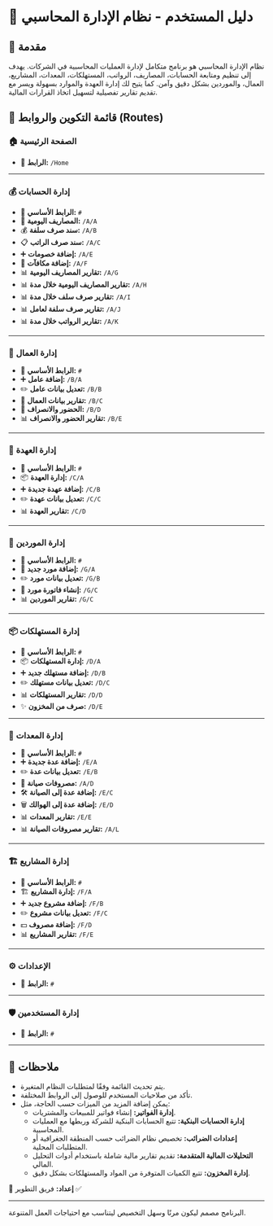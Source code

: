 # 📌 دليل المستخدم - نظام الإدارة المحاسبي

## 🌟 مقدمة
نظام الإدارة المحاسبي هو برنامج متكامل لإدارة العمليات المحاسبية في الشركات. يهدف إلى تنظيم ومتابعة الحسابات، المصاريف، الرواتب، المستهلكات، المعدات، المشاريع، العمال، والموردين بشكل دقيق وآمن. كما يتيح لك إدارة العهدة والموارد بسهولة ويسر مع تقديم تقارير تفصيلية لتسهيل اتخاذ القرارات المالية.

## 📍 قائمة التكوين والروابط (Routes)

### 🏠 الصفحة الرئيسية
- 📌 **الرابط:** `/Home`

---

### 💰 إدارة الحسابات
- 📌 **الرابط الأساسي:** `#`
- 📄 **المصاريف اليومية:** `/A/A`
- 💰 **سند صرف سلفة:** `/A/B`
- 📋 **سند صرف الراتب:** `/A/C`
- ➕ **إضافة خصومات:** `/A/E`
- 🎁 **إضافة مكافآت:** `/A/F`
- 📊 **تقارير المصاريف اليومية:** `/A/G`
- 📊 **تقارير المصاريف اليومية خلال مدة:** `/A/H`
- 📊 **تقارير صرف سلف خلال مدة:** `/A/I`
- 📊 **تقارير صرف سلفة لعامل:** `/A/J`
- 📊 **تقارير الرواتب خلال مدة:** `/A/K`

---

### 👷 إدارة العمال
- 📌 **الرابط الأساسي:** `#`
- ➕ **إضافة عامل:** `/B/A`
- ✏️ **تعديل بيانات عامل:** `/B/B`
- 📑 **تقارير بيانات العمال:** `/B/C`
- 📅 **الحضور والانصراف:** `/B/D`
- 📊 **تقارير الحضور والانصراف:** `/B/E`

---

### 🏦 إدارة العهدة
- 📌 **الرابط الأساسي:** `#`
- 📦 **إدارة العهدة:** `/C/A`
- ➕ **إضافة عهدة جديدة:** `/C/B`
- ✏️ **تعديل بيانات عهدة:** `/C/C`
- 📊 **تقارير العهدة:** `/C/D`

---

### 🚛 إدارة الموردين
- 📌 **الرابط الأساسي:** `#`
- 🏪 **إضافة مورد جديد:** `/G/A`
- ✏️ **تعديل بيانات مورد:** `/G/B`
- 🧾 **إنشاء فاتورة مورد:** `/G/C`
- 📊 **تقارير الموردين:** `/G/C`

---

### 📦 إدارة المستهلكات
- 📌 **الرابط الأساسي:** `#`
- 📦 **إدارة المستهلكات:** `/D/A`
- ➕ **إضافة مستهلك جديد:** `/D/B`
- ✏️ **تعديل بيانات مستهلك:** `/D/C`
- 📊 **تقارير المستهلكات:** `/D/D`
- ✨ **صرف من المخزون:** `/D/E`

---

### 🔧 إدارة المعدات
- 📌 **الرابط الأساسي:** `#`
- ➕ **إضافة عدة جديدة:** `/E/A`
- ✏️ **تعديل بيانات عدة:** `/E/B`
- 🔧 **مصروفات صيانة:** `/A/D`
- 🛠️ **إضافة عدة إلى الصيانة:** `/E/C`
- 🗑️ **إضافة عدة إلى الهوالك:** `/E/D`
- 📊 **تقارير المعدات:** `/E/E`
- 📊 **تقارير مصروفات الصيانة:** `/A/L`

---

### 🏗️ إدارة المشاريع
- 📌 **الرابط الأساسي:** `#`
- 🏗️ **إدارة المشاريع:** `/F/A`
- ➕ **إضافة مشروع جديد:** `/F/B`
- ✏️ **تعديل بيانات مشروع:** `/F/C`
- 💵 **إضافة مصروف:** `/F/D`
- 📊 **تقارير المشاريع:** `/F/E`

---

### ⚙️ الإعدادات
- 📌 **الرابط:** `#`

---

### 🛡️ إدارة المستخدمين
- 📌 **الرابط:** `#`

---

## 📖 ملاحظات
- يتم تحديث القائمة وفقًا لمتطلبات النظام المتغيرة.
- تأكد من صلاحيات المستخدم للوصول إلى الروابط المختلفة.
- يمكن إضافة المزيد من الميزات حسب الحاجة، مثل:
  - **إدارة الفواتير:** إنشاء فواتير للمبيعات والمشتريات.
  - **إدارة الحسابات البنكية:** تتبع الحسابات البنكية للشركة وربطها مع العمليات المحاسبية.
  - **إعدادات الضرائب:** تخصيص نظام الضرائب حسب المنطقة الجغرافية أو المتطلبات المحلية.
  - **التحليلات المالية المتقدمة:** تقديم تقارير مالية شاملة باستخدام أدوات التحليل المالي.
  - **إدارة المخزون:** تتبع الكميات المتوفرة من المواد والمستهلكات بشكل دقيق.

📌 **إعداد:** فريق التطوير ✅

--- 

البرنامج مصمم ليكون مرنًا وسهل التخصيص ليتناسب مع احتياجات العمل المتنوعة.